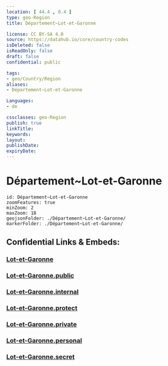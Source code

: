 ```yaml
---
location: [ 44.4 , 0.4 ] 
type: geo-Region
title: Département~Lot-et-Garonne

license: CC BY-SA 4.0
source: https://datahub.io/core/country-codes
isDeleted: false
isReadOnly: false
draft: false
confidential: public

tags:
- geo/Country/Region
aliases:
- Département~Lot-et-Garonne

Languages:
- de

cssclasses: geo-Region
publish: true
linkTitle: 
keywords: 
layout: 
publishDate: 
expiryDate: 
---
```


# Département~Lot-et-Garonne

```leaflet
id: Département~Lot-et-Garonne
zoomFeatures: true 
minZoom: 2 
maxZoom: 18
geojsonFolder: ./Département~Lot-et-Garonne/
markerFolder: ./Département~Lot-et-Garonne/
```


## Confidential Links & Embeds: 

### [Lot-et-Garonne](/_Standards/Earth/Continent/Europe/Europe~West/France/regions~France/Nouvelle-Aquitaine/departments~Aquitaine/Lot-et-Garonne.md) 

### [Lot-et-Garonne.public](/_public/Earth/Continent/Europe/Europe~West/France/regions~France/Nouvelle-Aquitaine/departments~Aquitaine/Lot-et-Garonne.public.md) 

### [Lot-et-Garonne.internal](/_internal/Earth/Continent/Europe/Europe~West/France/regions~France/Nouvelle-Aquitaine/departments~Aquitaine/Lot-et-Garonne.internal.md) 

### [Lot-et-Garonne.protect](/_protect/Earth/Continent/Europe/Europe~West/France/regions~France/Nouvelle-Aquitaine/departments~Aquitaine/Lot-et-Garonne.protect.md) 

### [Lot-et-Garonne.private](/_private/Earth/Continent/Europe/Europe~West/France/regions~France/Nouvelle-Aquitaine/departments~Aquitaine/Lot-et-Garonne.private.md) 

### [Lot-et-Garonne.personal](/_personal/Earth/Continent/Europe/Europe~West/France/regions~France/Nouvelle-Aquitaine/departments~Aquitaine/Lot-et-Garonne.personal.md) 

### [Lot-et-Garonne.secret](/_secret/Earth/Continent/Europe/Europe~West/France/regions~France/Nouvelle-Aquitaine/departments~Aquitaine/Lot-et-Garonne.secret.md)

